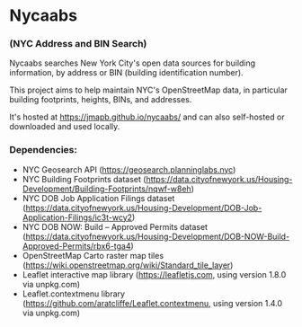 <h1>Nycaabs</h1>

<h3>(NYC Address and BIN Search)</h3>

Nycaabs searches New York City's open data sources for building information, by address or BIN (building identification number).

This project aims to help maintain NYC's OpenStreetMap data, in particular building footprints, heights, BINs, and addresses.

It's hosted at https://jmapb.github.io/nycaabs/ and can also self-hosted or downloaded and used locally.

<h3>Dependencies:</h3>

 * NYC Geosearch API (https://geosearch.planninglabs.nyc)
 * NYC Building Footprints dataset (https://data.cityofnewyork.us/Housing-Development/Building-Footprints/nqwf-w8eh)
 * NYC DOB Job Application Filings dataset (https://data.cityofnewyork.us/Housing-Development/DOB-Job-Application-Filings/ic3t-wcy2)
 * NYC DOB NOW: Build – Approved Permits dataset (https://data.cityofnewyork.us/Housing-Development/DOB-NOW-Build-Approved-Permits/rbx6-tga4)
 * OpenStreetMap Carto raster map tiles (https://wiki.openstreetmap.org/wiki/Standard_tile_layer)
 * Leaflet interactive map library (https://leafletjs.com, using version 1.8.0 via unpkg.com)
 * Leaflet.contextmenu library (https://github.com/aratcliffe/Leaflet.contextmenu, using version 1.4.0 via unpkg.com)
